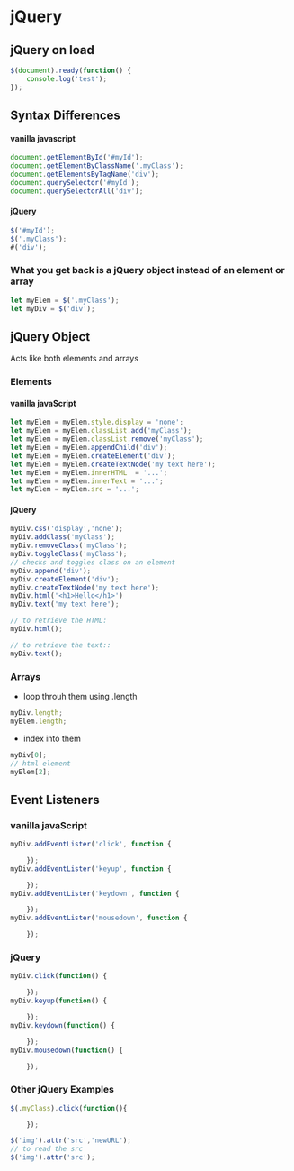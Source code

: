 # jQuery



## jQuery on load
```javascript
$(document).ready(function() {
	console.log('test');
});
```



## Syntax Differences

#### vanilla javascript
```javascript
document.getElementById('#myId');
document.getElementByClassName('.myClass');
document.getElementsByTagName('div');
document.querySelector('#myId');
document.querySelectorAll('div');
```

#### jQuery
```javascript
$('#myId');
$('.myClass');
#('div');
```



### What you get back is a jQuery object instead of an element or array
```javascript
let myElem = $('.myClass');
let myDiv = $('div');

```



## jQuery Object
Acts like both elements and arrays

### Elements

#### vanilla javaScript
```javascript
let myElem = myElem.style.display = 'none';
let myElem = myElem.classList.add('myClass');
let myElem = myElem.classList.remove('myClass');
let myElem = myElem.appendChild('div');
let myElem = myElem.createElement('div');
let myElem = myElem.createTextNode('my text here');
let myElem = myElem.innerHTML  = '...';
let myElem = myElem.innerText = '...';
let myElem = myElem.src = '...';

```

#### jQuery
```javascript
myDiv.css('display','none');
myDiv.addClass('myClass');
myDiv.removeClass('myClass');
myDiv.toggleClass('myClass');
// checks and toggles class on an element
myDiv.append('div');
myDiv.createElement('div');
myDiv.createTextNode('my text here');
myDiv.html('<h1>Hello</h1>')
myDiv.text('my text here');

// to retrieve the HTML:
myDiv.html();

// to retrieve the text::
myDiv.text();

```

### Arrays
* loop throuh them using .length
```javascript
myDiv.length;
myElem.length;

```
* index into them
```javascript
myDiv[0];
// html element
myElem[2];
```



## Event Listeners

### vanilla javaScript
```javascript
myDiv.addEventLister('click', function {

	});
myDiv.addEventLister('keyup', function {

	});
myDiv.addEventLister('keydown', function {

	});
myDiv.addEventLister('mousedown', function {

	});
```

### jQuery
```javascript
myDiv.click(function() {

	});
myDiv.keyup(function() {

	});
myDiv.keydown(function() {

	});
myDiv.mousedown(function() {

	});
```

### Other jQuery Examples
```javascript
$(.myClass).click(function(){

	});
```

```javascript
$('img').attr('src','newURL');
// to read the src
$('img').attr('src');
```